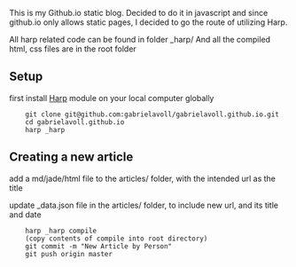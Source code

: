 This is my Github.io static blog. Decided to do it in javascript and since github.io only allows static pages, I decided to go the route of utilizing Harp.

All harp related code can be found in folder _harp/
And all the compiled html, css files are in the root folder
## Setup
first install [Harp](http://harpjs.com/docs/quick-start) module on your local computer globally
```
	git clone git@github.com:gabrielavoll/gabrielavoll.github.io.git
	cd gabrielavoll.github.io
	harp _harp
```

## Creating a new article
add a md/jade/html file to the articles/ folder, with the intended url as the title

update _data.json file in the articles/ folder, to include new url, and its title and date
```
	harp _harp compile
	(copy contents of compile into root directory)
	git commit -m "New Article by Person"
	git push origin master
```
